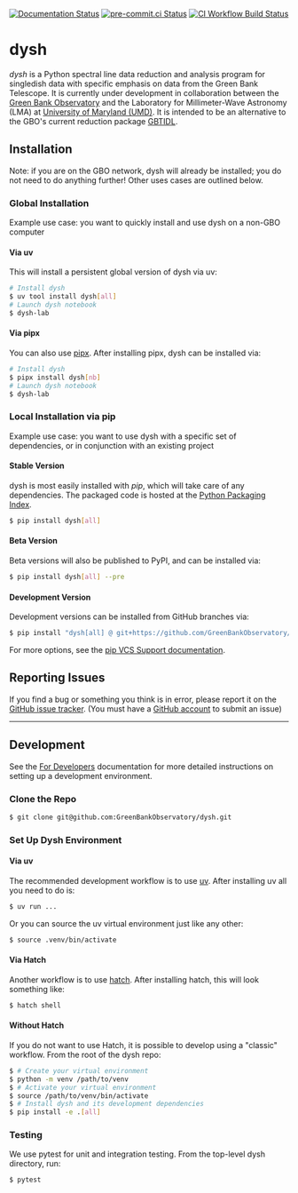 [![Documentation Status](https://readthedocs.org/projects/dysh/badge/?version=latest)](https://dysh.readthedocs.io/en/latest/?badge=latest)
[![pre-commit.ci Status](https://results.pre-commit.ci/badge/github/GreenBankObservatory/dysh/main.svg)](https://results.pre-commit.ci/latest/github/GreenBankObservatory/dysh/main)
[![CI Workflow Build Status](https://github.com/GreenBankObservatory/dysh/actions/workflows/ci.yml/badge.svg)](https://github.com/GreenBankObservatory/dysh/actions/workflows/ci.yml)

# dysh

*dysh* is a Python spectral line data reduction and analysis program for singledish data with specific emphasis on data from the Green Bank Telescope. It is currently under development in collaboration between the [Green Bank Observatory](https:/greenbankobservatory.org) and the Laboratory for Millimeter-Wave Astronomy (LMA) at [University of Maryland (UMD)](https://www.astro.umd.edu). It is intended to be an alternative to the GBO's current reduction package [GBTIDL](https://www.gb.nrao.edu/GBT/DA/gbtidl/users_guide/).

## Installation

Note: if you are on the GBO network, dysh will already be installed; you do not need to do anything further! Other uses cases are outlined below.

### Global Installation

Example use case: you want to quickly install and use dysh on a non-GBO computer

#### Via uv

This will install a persistent global version of dysh via uv:

```sh
# Install dysh
$ uv tool install dysh[all]
# Launch dysh notebook
$ dysh-lab
```

#### Via pipx


You can also use [pipx](https://github.com/pypa/pipx#install-pipx). After installing pipx, dysh can be installed via:

```sh
# Install dysh
$ pipx install dysh[nb]
# Launch dysh notebook
$ dysh-lab
```

### Local Installation via pip

Example use case: you want to use dysh with a specific set of dependencies, or in conjunction with an existing project

#### Stable Version
dysh is most easily installed with *pip*, which will take care of any dependencies. The packaged code is hosted at the [Python Packaging Index](https://pypi.org/project/dysh).

```sh
$ pip install dysh[all]
```

#### Beta Version

Beta versions will also be published to PyPI, and can be installed via:

```sh
$ pip install dysh[all] --pre
```

#### Development Version

Development versions can be installed from GitHub branches via:

```sh
$ pip install "dysh[all] @ git+https://github.com/GreenBankObservatory/dysh"
```
For more options, see the [pip VCS Support documentation](https://pip.pypa.io/en/stable/topics/vcs-support/).

## Reporting Issues

If you find a bug or something you think is in error, please report it on
the [GitHub issue tracker](https://github.com/GreenBankObservatory/dysh/issues).
(You must have a [GitHub account](https://github.com) to submit an issue)

---

## Development

See the [For Developers](https://dysh.readthedocs.io/en/latest/for_developers/index.html) documentation for more detailed instructions on setting up a development environment.

### Clone the Repo

```sh
$ git clone git@github.com:GreenBankObservatory/dysh.git
```

### Set Up Dysh Environment

#### Via uv

The recommended development workflow is to use [uv](https://docs.astral.sh/uv/). After installing uv all you need to do is:

```sh
$ uv run ...
```

Or you can source the uv virtual environment just like any other:

```sh
$ source .venv/bin/activate
```

#### Via Hatch

Another workflow is to use [hatch](https://hatch.pypa.io/latest/tutorials/environment/basic-usage/). After installing hatch, this will look something like:

```sh
$ hatch shell
```

#### Without Hatch

If you do not want to use Hatch, it is possible to develop using a "classic" workflow. From the root of the dysh repo:

```sh
$ # Create your virtual environment
$ python -m venv /path/to/venv
$ # Activate your virtual environment
$ source /path/to/venv/bin/activate
$ # Install dysh and its development dependencies
$ pip install -e .[all]
```

### Testing
We use pytest for unit and integration testing. From the top-level dysh directory, run:

```sh
$ pytest
```
